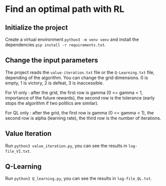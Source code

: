 # Find an optimal path with RL

## Initialize the project

Create a virtual environment `python3 -m venv venv` and install the dependencies `pip install -r requirements.txt`.

## Change the input parameters

The project reads the `value-iteration.txt` file or the `Q-Learning.txt` file, depending of the algorithm.
You can change the grid dimensions.
0 is empty, 1 is victory, 2 is defeat, 3 is inaccessible.

For VI only : after the grid, the first row is gamma (0 <= gamma < 1, importance of the future rewards), the second row is the tolerance (early stops the algorithm if two politics are similar).

For QL only : after the grid, the first row is gamma (0 <= gamma < 1), the second row is alpha (learning rate), the third row is the number of iterations.

## Value Iteration

Run `python3 value_iteration.py`, you can see the results in `log-file_VI.txt`.

## Q-Learning

Run `python3 Q_learning.py`, you can see the results in `log-file_QL.txt`.
